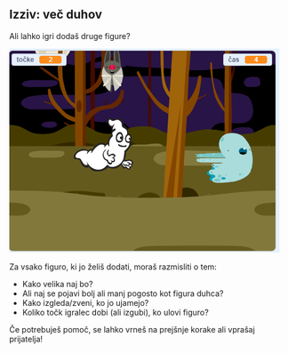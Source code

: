 ## Izziv: več duhov

Ali lahko igri dodaš druge figure?

![posnetek zaslona](images/ghost-final.png)

Za vsako figuro, ki jo želiš dodati, moraš razmisliti o tem:

+ Kako velika naj bo?
+ Ali naj se pojavi bolj ali manj pogosto kot figura duhca?
+ Kako izgleda/zveni, ko jo ujamejo?
+ Koliko točk igralec dobi (ali izgubi), ko ulovi figuro?

Če potrebuješ pomoč, se lahko vrneš na prejšnje korake ali vprašaj prijatelja!